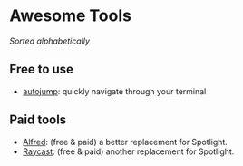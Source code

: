 # Awesome Tools

_Sorted alphabetically_

## Free to use

- [autojump](https://github.com/wting/autojump): quickly navigate through your terminal

## Paid tools

- [Alfred](https://www.alfredapp.com/): (free & paid) a better replacement for Spotlight.
- [Raycast](https://www.raycast.com/): (free & paid) another replacement for Spotlight.
